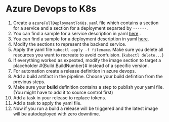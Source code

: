 # Azure Devops to K8s
1. Create a `azureFullDeploymentToK8s.yaml` file which contains a section for a service and a section for a deployment separted by `------`.
1. You can find a sample for a service description in yaml [here](https://kubernetes.io/docs/concepts/services-networking/service/) .
1. You can find a sample for a deployment description in yaml [here](https://kubernetes.io/docs/concepts/workloads/controllers/deployment/).
1. Modify the sections to represent the backend service. 
1. Apply the yaml file `kubectl apply -f filename`. Make sure you delete all resources you want to recreate to avoid confuision. (`kubectl delete...`)
1. If everything worked as expexted, modify the image section to target a placeholder #{Build.BuildNumber}# instead of a specific version.
1. For automation create a release definition in azure devops.
1. Add a build artifact in the pipeline. Choose your build defintion from the previous steps. 
1. Make sure your **build** definition contains a step to publish your yaml file. (You might have to add it to source control first)
1. Add a task in your release to replace tokens.
1. Add a task to apply the yaml file.
1. Now if you run a build a release will be triggered and the latest image will be autodeployed with zero downtime.

